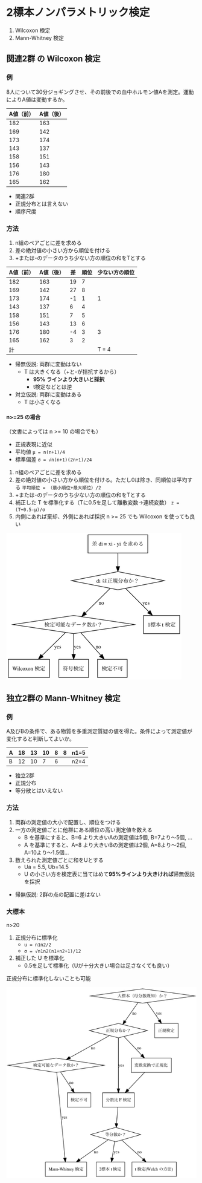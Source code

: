 # 2標本ノンパラメトリック検定
1. Wilcoxon 検定
1. Mann-Whitney 検定

## 関連2群 の Wilcoxon 検定
### 例
8人について30分ジョギングさせ、その前後での血中ホルモン値Aを測定。運動によりA値は変動するか。

|A値（前）|A値（後）|
|---|---|
|182|163|
|169|142|
|173|174|
|143|137|
|158|151|
|156|143|
|176|180|
|165|162|

- 関連2群
- 正規分布とは言えない
- 順序尺度

### 方法
1. n組のペアごとに差を求める
2. 差の絶対値の小さい方から順位を付ける
3. +または-のデータのうち少ない方の順位の和をTとする

|A値（前）|A値（後）|差|順位|少ない方の順位|
|---|---|---|---|---|
|182|163|19|7||
|169|142|27|8||
|173|174|-1|1|1|
|143|137|6|4||
|158|151|7|5||
|156|143|13|6||
|176|180|-4|3|3|
|165|162|3|2||
|計||||T = 4|

- 帰無仮説: 両群に変動はない
	- T は大きくなる（+と-が拮抗するから）
		- **95% ラインより大きいと採択**
		- t検定などとは逆
- 対立仮説: 両群に変動はある
	- T は小さくなる

#### n>=25 の場合
（文書によっては n >= 10 の場合でも）
- 正規表現に近似
- 平均値 `μ = n(n+1)/4`
- 標準偏差 `σ = √n(n+1)(2n+1)/24`

1. n組のペアごとに差を求める
2. 差の絶対値の小さい方から順位を付ける。ただし0は除き、同順位は平均する  `平均順位 = （最小順位+最大順位）/2`
3. +または-のデータのうち少ない方の順位の和をTとする 
4. 補正した T を標準化する（Tに0.5を足して離散変数→連続変数）  `z = (T+0.5-μ)/σ`
5. 内側にあれば棄却、外側にあれば採択
n >= 25 でも Wilcoxon を使っても良い  

![flow](https://raw.githubusercontent.com/tbsmcd/daiwa_statistic/image/related2groups.png)

## 独立2群の Mann-Whitney 検定
### 例
A及びBの条件で、ある物質を多重測定質疑の値を得た。条件によって測定値が変化すると判断してよいか。

|A|18|13|10|8|8|n1=5|
|---|---|---|---|---|---|---|
|B|12|10|7|6||n2=4|

- 独立2群
- 正規分布
- 等分散とはいえない

### 方法
1. 両群の測定値の大小で配置し、順位をつける
1. 一方の測定値ごとに他群にある順位の高い測定値を数える
	- B を基準にすると、B=6 より大きいAの測定値は5個, B=7より〜5個, ...
	- A を基準にすると、A=8 より大きいBの測定値は2個, A=8より〜2個, A=10より〜1.5個...
1. 数えられた測定値ごとに和をUとする
	- Ua = 5.5, Ub=14.5
	- U の小さい方を検定表に当てはめて**95%ラインより大きければ**帰無仮説を採択

- 帰無仮説: 2群の点の配置に差はない

### 大標本
n>20

1. 正規分布に標準化
	- `u = n1n2/2`
	- `σ = √n1n2(n1+n2+1)/12`
2. 補正した U を標準化
	- 0.5を足して標準化（Uが十分大きい場合は足さなくても良い）

正規分布に標準化しないことも可能  

![flow](https://raw.githubusercontent.com/tbsmcd/daiwa_statistic/image/independent2groups.png)
